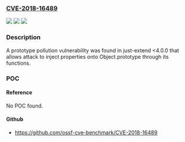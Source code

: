 ### [CVE-2018-16489](https://cve.mitre.org/cgi-bin/cvename.cgi?name=CVE-2018-16489)
![](https://img.shields.io/static/v1?label=Product&message=just-extend&color=blue)
![](https://img.shields.io/static/v1?label=Version&message=n%2Fa&color=blue)
![](https://img.shields.io/static/v1?label=Vulnerability&message=Denial%20of%20Service%20(CWE-400)&color=brighgreen)

### Description

A prototype pollution vulnerability was found in just-extend <4.0.0 that allows attack to inject properties onto Object.prototype through its functions.

### POC

#### Reference
No POC found.

#### Github
- https://github.com/ossf-cve-benchmark/CVE-2018-16489

